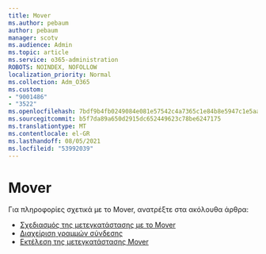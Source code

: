 ```yaml
---
title: Mover
ms.author: pebaum
author: pebaum
manager: scotv
ms.audience: Admin
ms.topic: article
ms.service: o365-administration
ROBOTS: NOINDEX, NOFOLLOW
localization_priority: Normal
ms.collection: Adm_O365
ms.custom:
- "9001486"
- "3522"
ms.openlocfilehash: 7bdf9b4fb0249084e081e57542c4a7365c1e84b8e5947c1e5aa90c3118f3930f
ms.sourcegitcommit: b5f7da89a650d2915dc652449623c78be6247175
ms.translationtype: MT
ms.contentlocale: el-GR
ms.lasthandoff: 08/05/2021
ms.locfileid: "53992039"
---
```

# <a name="mover"></a>Mover

Για πληροφορίες σχετικά με το Mover, ανατρέξτε στα ακόλουθα άρθρα:

- [Σχεδιασμός της μετεγκατάστασης με το Mover](https://docs.microsoft.com/sharepointmigration/mover-plan-migration)
- [Διαχείριση γραμμών σύνδεσης](https://docs.microsoft.com/sharepointmigration/mover-manage-connectors)
- [Εκτέλεση της μετεγκατάστασης Mover](https://docs.microsoft.com/sharepointmigration/mover-running-migration)
